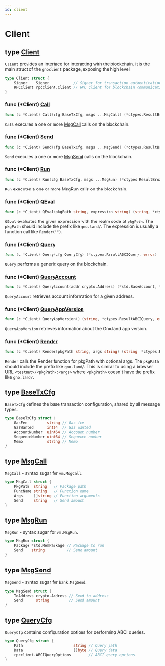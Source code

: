```yaml
---
id: client
---
```


# Client

## type [Client](<https://github.com/gnolang/gno/blob/master/gno.land/pkg/gnoclient/client.go#L8-L11>)

`Client` provides an interface for interacting with the blockchain. It is the main
struct of the `gnoclient` package, exposing the high level 

```go
type Client struct {
    Signer    Signer           // Signer for transaction authentication
    RPCClient rpcclient.Client // RPC client for blockchain communication
}
```

### func \(\*Client\) [Call](<https://github.com/gnolang/gno/blob/master/gno.land/pkg/gnoclient/client_txs.go#L56>)

```go
func (c *Client) Call(cfg BaseTxCfg, msgs ...MsgCall) (*ctypes.ResultBroadcastTxCommit, error)
```

`Call` executes a one or more [MsgCall](#type-msgcall) calls on the blockchain.

### func \(\*Client\) [Send](<https://github.com/gnolang/gno/blob/master/gno.land/pkg/gnoclient/client_txs.go#L176>)

```go
func (c *Client) Send(cfg BaseTxCfg, msgs ...MsgSend) (*ctypes.ResultBroadcastTxCommit, error)
```

`Send` executes a one or more [MsgSend](#type-msgsend) calls on the blockchain.

### func \(\*Client\) [Run](<https://github.com/gnolang/gno/blob/master/gno.land/pkg/gnoclient/client_txs.go#L112>)

```go
func (c *Client) Run(cfg BaseTxCfg, msgs ...MsgRun) (*ctypes.ResultBroadcastTxCommit, error)
```

`Run` executes a one or more MsgRun calls on the blockchain.

### func \(*Client\) [QEval](<https://github.com/gnolang/gno/blob/master/gno.land/pkg/gnoclient/client_queries.go#L108>)

```go
func (c *Client) QEval(pkgPath string, expression string) (string, *ctypes.ResultABCIQuery, error)
```

`QEval` evaluates the given expression with the realm code at `pkgPath`.
The `pkgPath` should include the prefix like `gno.land/`. The expression is 
usually a function call like `Render("")`.

### func \(*Client\) [Query](<https://github.com/gnolang/gno/blob/master/gno.land/pkg/gnoclient/client_queries.go#L22>)

```go
func (c *Client) Query(cfg QueryCfg) (*ctypes.ResultABCIQuery, error)
```

`Query` performs a generic query on the blockchain.

### func \(*Client\) [QueryAccount](<https://github.com/gnolang/gno/blob/master/gno.land/pkg/gnoclient/client_queries.go#L39>)

```go
func (c *Client) QueryAccount(addr crypto.Address) (*std.BaseAccount, *ctypes.ResultABCIQuery, error)
```

`QueryAccount` retrieves account information for a given address.

### func \(*Client\) [QueryAppVersion](<https://github.com/gnolang/gno/blob/master/gno.land/pkg/gnoclient/client_queries.go#L65>)

```go
func (c *Client) QueryAppVersion() (string, *ctypes.ResultABCIQuery, error)
```

`QueryAppVersion` retrieves information about the Gno.land app version.

### func \(*Client\) [Render](<https://github.com/gnolang/gno/blob/master/gno.land/pkg/gnoclient/client_queries.go#L85>)

```go
func (c *Client) Render(pkgPath string, args string) (string, *ctypes.ResultABCIQuery, error)
```

`Render` calls the Render function for pkgPath with optional args. The `pkgPath`
should include the prefix like `gno.land/`. This is similar to using a browser
URL `<testnet>/<pkgPath>:<args>` where `<pkgPath>` doesn't have the prefix like
`gno.land/`.

## type [BaseTxCfg](<https://github.com/gnolang/gno/blob/master/gno.land/pkg/gnoclient/client_txs.go#L27-L33>)

`BaseTxCfg` defines the base transaction configuration, shared by all message
types.

```go
type BaseTxCfg struct {
    GasFee         string // Gas fee
    GasWanted      int64  // Gas wanted
    AccountNumber  uint64 // Account number
    SequenceNumber uint64 // Sequence number
    Memo           string // Memo
}
```

## type [MsgCall](<https://github.com/gnolang/gno/blob/master/gno.land/pkg/gnoclient/client_txs.go#L36-L41>)

`MsgCall` \- syntax sugar for `vm.MsgCall`.

```go
type MsgCall struct {
    PkgPath  string   // Package path
    FuncName string   // Function name
    Args     []string // Function arguments
    Send     string   // Send amount
}
```

## type [MsgRun](<https://github.com/gnolang/gno/blob/master/gno.land/pkg/gnoclient/client_txs.go#L50-L53>)

`MsgRun` \- syntax sugar for `vm.MsgRun`.

```go
type MsgRun struct {
    Package *std.MemPackage // Package to run
    Send    string          // Send amount
}
```

## type [MsgSend](<https://github.com/gnolang/gno/blob/master/gno.land/pkg/gnoclient/client_txs.go#L44-L47>)

`MsgSend` \- syntax sugar for `bank.MsgSend`.

```go
type MsgSend struct {
    ToAddress crypto.Address // Send to address
    Send      string         // Send amount
}
```

## type [QueryCfg](<https://github.com/gnolang/gno/blob/master/gno.land/pkg/gnoclient/client_queries.go#L15-L19>)

`QueryCfg` contains configuration options for performing ABCI queries.

```go
type QueryCfg struct {
    Path                       string // Query path
    Data                       []byte // Query data
    rpcclient.ABCIQueryOptions        // ABCI query options
}
```